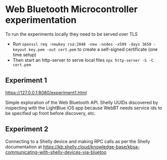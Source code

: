 Web Bluetooth Microcontroller experimentation
=================================

To run the experiments locally they need to be served over TLS

* Run `openssl req -newkey rsa:2048 -new -nodes -x509 -days 3650 -keyout key.pem -out cert.pem` to create a self-signed certificate (one time setup)
* Then start an http-server to serve local files `npx http-server -S -C cert.pem`

Experiment 1
------------
https://127.0.0.1:8080/experiment1.html

Simple exploration of the Web Bluetooth API. Shelly UUIDs discovered by inspecting with the LightBlue iOS app because WebBT needs service ids to be specified up front before discovery, etc.

Experiment 2
------------
Connecting to a Shelly device and making RPC calls as per the Shelly documentation at https://kb.shelly.cloud/knowledge-base/kbsa-communicating-with-shelly-devices-via-bluetoo

